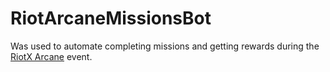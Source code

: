# RiotArcaneMissionsBot

Was used to automate completing missions and getting rewards during the [RiotX Arcane](https://riotxarcane.riotgames.com) event.